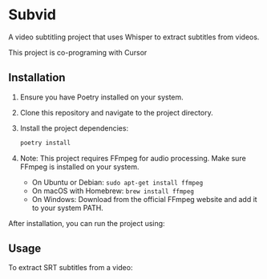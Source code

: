 # Subvid

A video subtitling project that uses Whisper to extract subtitles from videos.

This project is co-programing with Cursor

## Installation

1. Ensure you have Poetry installed on your system.

2. Clone this repository and navigate to the project directory.

3. Install the project dependencies:

   ```bash
   poetry install
   ```

4. Note: This project requires FFmpeg for audio processing. Make sure FFmpeg is installed on your system.

   - On Ubuntu or Debian: `sudo apt-get install ffmpeg`
   - On macOS with Homebrew: `brew install ffmpeg`
   - On Windows: Download from the official FFmpeg website and add it to your system PATH.

After installation, you can run the project using:

## Usage

To extract SRT subtitles from a video:
